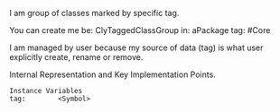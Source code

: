 I am group of classes marked by specific tag.

You can create me be: 
	ClyTaggedClassGroup in: aPackage tag: #Core 
	 
I am managed by user because my source of data (tag) is what user explicitly create, rename or remove.

Internal Representation and Key Implementation Points.

    Instance Variables
	tag:		<Symbol>
